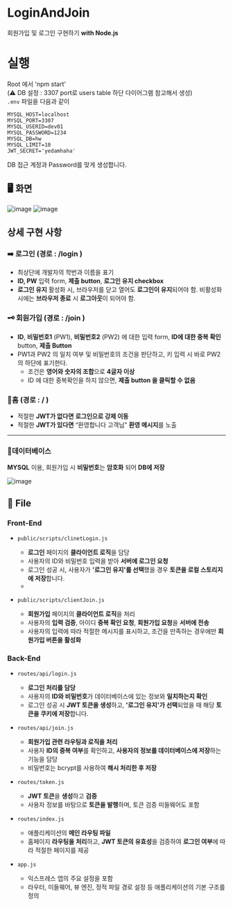 # LoginAndJoin
회원가입 및 로그인 구현하기 **with Node.js**

# 실행
Root 에서 'npm start'
<br>
(⚠️ DB 설정 : 3307 port로 users table 하단 다이어그램 참고해서 생성)
<br>
`.env` 파일을 다음과 같이
```
MYSQL_HOST=localhost
MYSQL_PORT=3307
MYSQL_USERID=dev01
MYSQL_PASSWORD=1234
MYSQL_DB=hw
MYSQL_LIMIT=10
JWT_SECRET='yedamhaha'
```
DB 접근 계정과 Password를 맞게 생성합니다.

## 🖥️ 화면
![image](https://github.com/yedamhy/LoginAndJoin/assets/87516405/c989dcc3-5c86-4a94-bde8-b1fe55ba7946)
![image](https://github.com/yedamhy/LoginAndJoin/assets/87516405/003aec22-80f5-4585-be3b-e374675bc420)

## 상세 구현 사항
### ➡️ 로그인 (경로 : /login )
- 최상단에 개발자의 학번과 이름을 표기
- **ID, PW** 입력 form, **제출 button**, **로그인 유지 checkbox**
- **로그인 유지** 활성화 시, 브라우저를 닫고 열어도 **로그인이 유지**되어야 함. 비활성화 시에는 **브라우저 종료** 시 **로그아웃**이 되어야 함.
  
### 🗝️ 회원가입 (경로 : /join )
- **ID**, **비밀번호1** (PW1), **비밀번호2** (PW2) 에 대한 입력 form, **ID에 대한 중복 확인** button, **제출 Button**
- PW1과 PW2 의 일치 여부 및 비밀번호의 조건을 판단하고, 키 입력 시 바로 PW2의 하단에 표기한다.
  - 조건은 **영어와 숫자의 조합**으로 **4글자 이상**
  - ID 에 대한 중복확인을 하지 않으면, **제출 button 을 클릭할 수 없음**

### 🎯홈 (경로 : / )
- 적절한 **JWT가 없다면** **로그인으로 강제 이동**
- 적절한 **JWT가 있다면** “환영합니다 고객님” **환영 메시지**를 노출

<hr>

### 🔏데이터베이스
**MYSQL** 이용, 회원가입 시 **비밀번호**는 **암호화** 되어 **DB에 저장**

![image](https://github.com/yedamhy/LoginAndJoin/assets/87516405/761bc2d1-1a59-434e-9329-4e608671da51)

## 📂 File 
### Front-End
- `public/scripts/clinetLogin.js`
  
    - **로그인** 페이지의 **클라이언트 로직**을 담당
    - 사용자의 ID와 비밀번호 입력을 받아 **서버에 로그인 요청**
     - 로그인 성공 시, 사용자가 **'로그인 유지'를 선택**했을 경우 **토큰을 로컬 스토리지에 저장**합니다.
     - 
- `public/scripts/clientJoin.js`
    
  - **회원가입** 페이지의 **클라이언트 로직**을 처리
  - 사용자의 **입력 검증**, 아이디 **중복 확인 요청**, **회원가입 요청**을 **서버에 전송**
  - 사용자의 입력에 따라 적절한 메시지를 표시하고, 조건을 만족하는 경우에만 **회원가입 버튼을 활성화**


### Back-End
- `routes/api/login.js`

  - **로그인 처리를 담당**
  - 사용자의 **ID와 비밀번호**가 데이터베이스에 있는 정보와 **일치하는지 확인**
  - 로그인 성공 시 **JWT 토큰을 생성**하고, **'로그인 유지'가 선택**되었을 때 해당 **토큰을 쿠키에 저장**합니다.

- `routes/api/join.js`

  - **회원가입 관련 라우팅과 로직을 처리**
  - 사용자 **ID의 중복 여부**를 확인하고, **사용자의 정보를 데이터베이스에 저장**하는 기능을 담당
  - 비밀번호는 bcrypt를 사용하여 **해시 처리한 후 저장**

- `routes/token.js`

  - **JWT 토큰**을 **생성**하고 **검증**
  - 사용자 정보를 바탕으로 **토큰을 발행**하며, 토큰 검증 미들웨어도 포함
    
- `routes/index.js`

  - 애플리케이션의 **메인 라우팅 파일**
  - 홈페이지 **라우팅을 처리**하고, **JWT 토큰의 유효성**을 검증하여 **로그인 여부**에 따라 적절한 페이지를 제공

- `app.js`
  
  - 익스프레스 앱의 주요 설정을 포함
  - 라우터, 미들웨어, 뷰 엔진, 정적 파일 경로 설정 등 애플리케이션의 기본 구조를 정의

